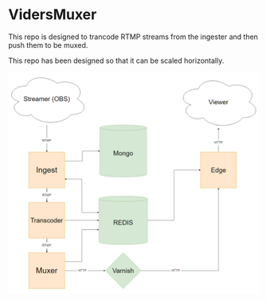 # VidersMuxer

This repo is designed to trancode RTMP streams from the ingester and then push them to be muxed.

This repo has been designed so that it can be scaled horizontally.

![VidersTV Design Document](./design.png)
